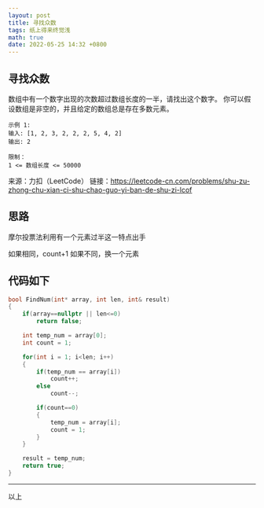 ```yaml
---
layout: post
title: 寻找众数
tags: 纸上得来终觉浅
math: true
date: 2022-05-25 14:32 +0800
---
```


## 寻找众数

数组中有一个数字出现的次数超过数组长度的一半，请找出这个数字。
你可以假设数组是非空的，并且给定的数组总是存在多数元素。
 
```
示例 1:
输入: [1, 2, 3, 2, 2, 2, 5, 4, 2]
输出: 2
 
限制：
1 <= 数组长度 <= 50000
```

来源：力扣（LeetCode）
链接：https://leetcode-cn.com/problems/shu-zu-zhong-chu-xian-ci-shu-chao-guo-yi-ban-de-shu-zi-lcof



##  思路
摩尔投票法利用有一个元素过半这一特点出手

如果相同，count+1
如果不同，换一个元素


## 代码如下
```c++
bool FindNum(int* array, int len, int& result)
{
	if(array==nullptr || len<=0)
		return false;

	int temp_num = array[0];
	int count = 1;

	for(int i = 1; i<len; i++)
	{
		if(temp_num == array[i])
			count++;
		else 
			count--;

		if(count==0)
		{
			temp_num = array[i];
			count = 1;
		}	
	}

	result = temp_num;
	return true;
}

````




---
以上

